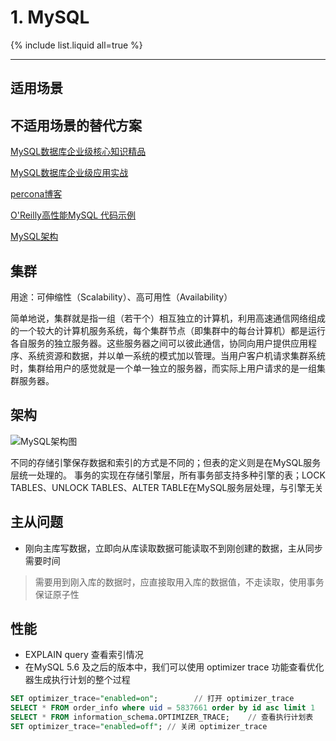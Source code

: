 # 1. MySQL


{% include list.liquid all=true %}

<hr />

## 适用场景

## 不适用场景的替代方案


[MySQL数据库企业级核心知识精品](http://edu.51cto.com/course/course_id-4058.html)

[MySQL数据库企业级应用实战](http://edu.51cto.com/pack/view/id-214.html)

[percona博客](https://www.percona.com/blog/)

[O'Reilly高性能MySQL 代码示例](http://www.highperfmysql.com)

[MySQL架构](https://baijiahao.baidu.com/s?id=1710034614164958724&wfr=spider&for=pc)

## 集群

用途：可伸缩性（Scalability）、高可用性（Availability）

简单地说，集群就是指一组（若干个）相互独立的计算机，利用高速通信网络组成的一个较大的计算机服务系统，每个集群节点（即集群中的每台计算机）都是运行各自服务的独立服务器。这些服务器之间可以彼此通信，协同向用户提供应用程序、系统资源和数据，并以单一系统的模式加以管理。当用户客户机请求集群系统时，集群给用户的感觉就是一个单一独立的服务器，而实际上用户请求的是一组集群服务器。

## 架构

![MySQL架构图](../../../img/NoSQL/MySQL-Structure.png)

不同的存储引擎保存数据和索引的方式是不同的；但表的定义则是在MySQL服务层统一处理的。
事务的实现在存储引擎层，所有事务部支持多种引擎的表；LOCK TABLES、UNLOCK TABLES、ALTER TABLE在MySQL服务层处理，与引擎无关


## 主从问题

* 刚向主库写数据，立即向从库读取数据可能读取不到刚创建的数据，主从同步需要时间
> 需要用到刚入库的数据时，应直接取用入库的数据值，不走读取，使用事务保证原子性


## 性能

* EXPLAIN query 查看索引情况
* 在MySQL 5.6 及之后的版本中，我们可以使用 optimizer trace 功能查看优化器生成执行计划的整个过程
```sql
SET optimizer_trace="enabled=on";        // 打开 optimizer_trace
SELECT * FROM order_info where uid = 5837661 order by id asc limit 1
SELECT * FROM information_schema.OPTIMIZER_TRACE;    // 查看执行计划表
SET optimizer_trace="enabled=off"; // 关闭 optimizer_trace
```